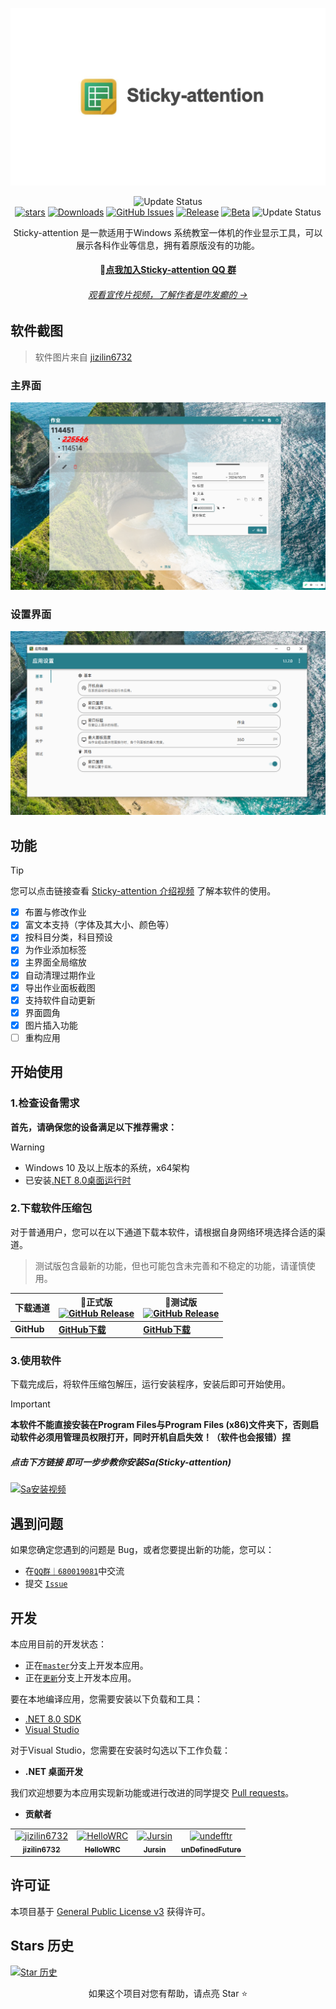 <div align="center">

![banner](image/banner.jpg)

![Update Status](https://img.shields.io/badge/真新手出道-Auqamarin)<br/>
[![stars](https://img.shields.io/github/stars/Sticky-attention/Sticky-attention?label=Stars)](https://github.com/Sticky-attention/Sticky-attention)
[![Downloads](https://img.shields.io/github/downloads/Sticky-attention/Sticky-attention/total?style=social&label=下载量&logo=github)](https://github.com/Sticky-attention/Sticky-attention/releases/latest)
[![GitHub Issues](https://img.shields.io/github/issues-search/Sticky-attention/Sticky-attention?query=is%3Aopen&style=flat&logo=github&label=Issues&color=%233fb950)](https://github.com/Sticky-attention/Sticky-attention/issues)
[![Release](https://img.shields.io/github/v/release/Sticky-attention/Sticky-attention?style=flat&color=%233fb950&label=稳定版)](https://github.com/Sticky-attention/Sticky-attention/releases/latest) 
[![Beta](https://img.shields.io/github/v/release/Sticky-attention/Sticky-attention?include_prereleases&style=flat&label=测试版)](https://github.com/Sticky-attention/Sticky-attention/releases/)
![Update Status](https://img.shields.io/badge/%E6%9B%B4%E6%96%B0%E7%8A%B6%E6%80%81-%E6%B4%BB%E8%B7%83-PaleGreen)


Sticky-attention 是一款适用于Windows 系统教室一体机的作业显示工具，可以展示各科作业等信息，拥有着原版没有的功能。

#### **💬[点我加入Sticky-attention QQ 群](https://qm.qq.com/q/FbG57VTzTG)**


###### [ 观看宣传片视频，了解作者是咋发癫的 →](https://bilibili.com/video/BV1YJ4Fe5EgD/)


</div>

</div>

## 软件截图

> 软件图片来自 [jizilin6732](https://GitHub.com/jizilin6732)

### 主界面

![软件截图-整体效果](image/主界面.png)

### 设置界面

![软件截图-应用设置](image/软件设置.png)

## 功能

> [!TIP]
>
> 您可以点击链接查看 [Sticky-attention 介绍视频](https://bilibili.com/video/BV11exqeiEwf/) 了解本软件的使用。
> 
- [X] 布置与修改作业
- [X] 富文本支持（字体及其大小、颜色等）
- [X] 按科目分类，科目预设
- [X] 为作业添加标签
- [X] 主界面全局缩放
- [X] 自动清理过期作业
- [X] 导出作业面板截图
- [x] 支持软件自动更新
- [x] 界面圆角
- [x] 图片插入功能
- [ ] 重构应用

## 开始使用

### 1.检查设备需求

**首先，请确保您的设备满足以下推荐需求：**
> [!warning]
> - Windows 10 及以上版本的系统，x64架构
> - 已安装[.NET 8.0桌面运行时](https://dotnet.microsoft.com/zh-cn/download/dotnet/thank-you/runtime-desktop-8.0.1-windows-x64-installer)

### 2.下载软件压缩包

对于普通用户，您可以在以下通道下载本软件，请根据自身网络环境选择合适的渠道。

> 测试版包含最新的功能，但也可能包含未完善和不稳定的功能，请谨慎使用。

| **下载通道** | **🚀正式版** <br/>[![GitHub Release](https://img.shields.io/github/v/release/Sticky-attention/Sticky-attention?style=flat&logo=GitHub&color=%233fb950)](https://github.com/Sticky-attention/Sticky-attention/releases/latest)  | **🚧测试版** <br/>[![GitHub Release](https://img.shields.io/github/v/release/Sticky-attention/Sticky-attention?include_prereleases&style=flat&logo=GitHub&label=更新)](https://github.com/Sticky-attention/Sticky-attention/releases/) |
| -- | -- | -- |
| **GitHub** | [**GitHub下载**](https://github.com/Sticky-attention/Sticky-attention/releases/latest) | [**GitHub下载**](https://github.com/Sticky-attention/Sticky-attention/releases) |

<!-- > GitHub Releases 还没有同步历史版本。要下载历史版本，请前往[AppCenter](https://install.appcenter.ms/users/hellowrc/apps/classisland/distribution_groups/public/releases/latest)。 -->

### 3.使用软件

下载完成后，将软件压缩包解压，运行安装程序，安装后即可开始使用。

> [!Important]
> **本软件不能直接安装在Program Files与Program Files (x86)文件夹下，否则启动软件必须用管理员权限打开，同时开机自启失效！（软件也会报错）捏**
> ##### 点击下方链接 即可一步步教你安装Sa(Sticky-attention)
> [![Sa安装视频](https://img.shields.io/badge/-bilibili%E8%A7%86%E9%A2%91%EF%BD%9CBV11exqeiEwf-%23FB7299?style=flat&logo=bilibili)](https://www.bilibili.com/video/BV11exqeiEwf)


## 遇到问题
如果您确定您遇到的问题是 Bug，或者您要提出新的功能，您可以：
- 在[`QQ群｜680019081`](https://qm.qq.com/q/neHPnfBSJq)中交流
- 提交 [`Issue`](https://github.com/Sticky-attention/Sticky-attention/issues)

## 开发

本应用目前的开发状态：

- 正在[`master`](https://github.com/Sticky-attention/Sticky-attention/tree/master)分支上开发本应用。
- 正在[`更新`](https://github.com/Sticky-attention/Sticky-attention/tree/更新)分支上开发本应用。


要在本地编译应用，您需要安装以下负载和工具：
- [.NET 8.0 SDK](https://dotnet.microsoft.com/zh-cn/download/dotnet/8.0)
- [Visual Studio](https://visualstudio.microsoft.com/)

对于Visual Studio，您需要在安装时勾选以下工作负载：
- **.NET 桌面开发**

我们欢迎想要为本应用实现新功能或进行改进的同学提交 [Pull requests](https://github.com/Sticky-attention/Sticky-attention/pulls)。

- **贡献者**
<!-- readme: contributors -start -->
<table>
	<tbody>
		<tr>
            <td align="center">
                <a href="https://github.com/jizilin6732">
                    <img src="https://avatars.githubusercontent.com/u/162853646?v=4" width="100;" alt="jizilin6732"/>
                    <br />
                    <sub><b>jizilin6732</b></sub>
                </a>
            </td>
            <td align="center">
                <a href="https://github.com/HelloWRC">
                    <img src="https://avatars.githubusercontent.com/u/55006226?v=4" width="100;" alt="HelloWRC"/>
                    <br />
                    <sub><b>HelloWRC</b></sub>
                </a>
            </td>
            <td align="center">
                <a href="https://github.com/Jursin">
                    <img src="https://avatars.githubusercontent.com/u/127487914?v=4" width="100;" alt="Jursin"/>
                    <br />
                    <sub><b>Jursin</b></sub>
                </a>
            </td>
            <td align="center">
                <a href="https://github.com/undefftr">
                    <img src="https://avatars.githubusercontent.com/u/83688818?v=4" width="100;" alt="undefftr"/>
                    <br />
                    <sub><b>unDefinedFuture</b></sub>
                </a>
            </td>
		</tr>
	<tbody>
</table>
<!-- readme: contributors -end -->

## 许可证

本项目基于 [General Public License v3](LICENSE.txt) 获得许可。

## Stars 历史

[![Star 历史](https://starchart.cc/Sticky-attention/Sticky-attention.svg?variant=adaptive)](https://starchart.cc/Sticky-attention/Sticky-attention)

<div align="center">

如果这个项目对您有帮助，请点亮 Star ⭐

</div>
